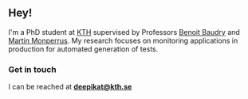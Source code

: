 ## Hey!

I'm a PhD student at [KTH](https://www.kth.se/profile/deepikat) supervised by Professors [Benoit Baudry](https://softwarediversity.eu/) and [Martin Monperrus](https://www.monperrus.net/martin/). My research focuses on monitoring applications in production for automated generation of tests.

### Get in touch
I can be reached at **deepikat@kth.se**
